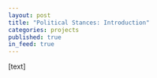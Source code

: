 ```yaml
---
layout: post
title: "Political Stances: Introduction"
categories: projects
published: true
in_feed: true
---
```


[text]
